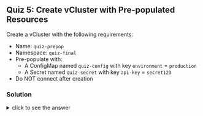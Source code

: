 ## Quiz 5: Create vCluster with Pre-populated Resources

Create a vCluster with the following requirements:
- Name: `quiz-prepop`
- Namespace: `quiz-final`
- Pre-populate with:
  - A ConfigMap named `quiz-config` with key `environment` = `production`
  - A Secret named `quiz-secret` with key `api-key` = `secret123`
- Do NOT connect after creation

### Solution

<details>
<summary>click to see the answer</summary>

Create the configuration file with pre-populated resources:

```bash
cat <<EOF > quiz-prepop.yaml
experimental:
  deploy:
    vcluster:
      manifests: |-
        apiVersion: v1
        kind: ConfigMap
        metadata:
          name: quiz-config
        data:
          environment: "production"
        ---
        apiVersion: v1
        kind: Secret
        metadata:
          name: quiz-secret
        type: Opaque
        stringData:
          api-key: "secret123"
EOF
```{{exec}}

Create the vCluster:

```bash
vcluster create quiz-prepop --namespace quiz-final -f quiz-prepop.yaml --connect=false
```{{exec}}

</details>

## Congratulations! 🎉

You've completed all the vCluster workshop quizzes! You now know how to:
- Create vClusters with custom configurations
- Set resource limits and quotas
- Take snapshots for backup
- Manage multiple vClusters
- Pre-populate resources for teams

Feel free to explore more advanced vCluster features at [vcluster.com](https://www.vcluster.com/docs)